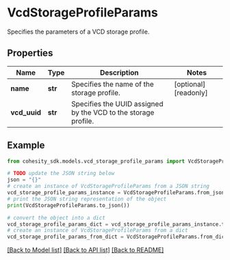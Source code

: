 # VcdStorageProfileParams

Specifies the parameters of a VCD storage profile.

## Properties

Name | Type | Description | Notes
------------ | ------------- | ------------- | -------------
**name** | **str** | Specifies the name of the storage profile. | [optional] [readonly] 
**vcd_uuid** | **str** | Specifies the UUID assigned by the VCD to the storage profile. | 

## Example

```python
from cohesity_sdk.models.vcd_storage_profile_params import VcdStorageProfileParams

# TODO update the JSON string below
json = "{}"
# create an instance of VcdStorageProfileParams from a JSON string
vcd_storage_profile_params_instance = VcdStorageProfileParams.from_json(json)
# print the JSON string representation of the object
print(VcdStorageProfileParams.to_json())

# convert the object into a dict
vcd_storage_profile_params_dict = vcd_storage_profile_params_instance.to_dict()
# create an instance of VcdStorageProfileParams from a dict
vcd_storage_profile_params_from_dict = VcdStorageProfileParams.from_dict(vcd_storage_profile_params_dict)
```
[[Back to Model list]](../README.md#documentation-for-models) [[Back to API list]](../README.md#documentation-for-api-endpoints) [[Back to README]](../README.md)


